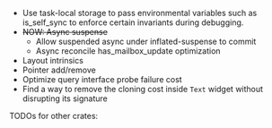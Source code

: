 - Use task-local storage to pass environmental variables such as is_self_sync to enforce certain invariants during debugging.
- ~~NOW: Async suspense~~
    - Allow suspended async under inflated-suspense to commit
    - Async reconcile has_mailbox_update optimization
- Layout intrinsics
- Pointer add/remove
- Optimize query interface probe failure cost
- Find a way to remove the cloning cost inside `Text` widget without disrupting its signature


TODOs for other crates:
